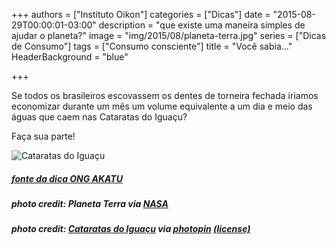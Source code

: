 +++
authors = ["Instituto Oikon"]
categories = ["Dicas"]
date = "2015-08-29T00:00:01-03:00"
description = "que existe uma maneira simples de ajudar o planeta?"
image = "img/2015/08/planeta-terra.jpg"
series = ["Dicas de Consumo"]
tags = ["Consumo consciente"]
title = "Você sabia..."
  HeaderBackground = "blue"

+++

Se todos os brasileiros escovassem os dentes de torneira fechada iriamos economizar durante um mês um volume equivalente a um dia e meio das águas que caem nas Cataratas do Iguaçu?

Faça sua parte!

![Cataratas do Iguaçu](https://s3-sa-east-1.amazonaws.com/blog.autoconexao.org.br/img/2015/08/cataratas-do-iguac%CC%A7u.jpg)



##### [fonte da dica ONG AKATU](http://www.akatu.org.br/Dicas)


##### photo credit: Planeta Terra</a> via <a href="http://photopin.com">NASA</a> <a href="https://www.nasa.gov/multimedia/imagegallery/index.html"></a>

##### photo credit: <a href="http://www.flickr.com/photos/8865243@N02/5633792516">Cataratas do Iguaçu</a> via <a href="http://photopin.com">photopin</a> <a href="https://creativecommons.org/licenses/by-nd/2.0/">(license)</a>
